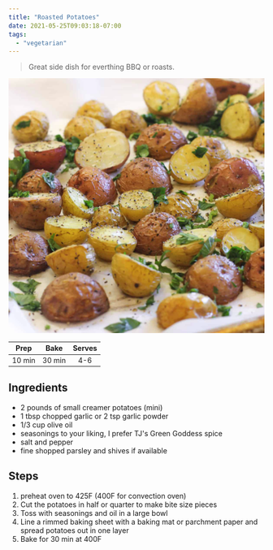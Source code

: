 ```yaml
---
title: "Roasted Potatoes"
date: 2021-05-25T09:03:18-07:00
tags:
  - "vegetarian"
---
```


> Great side dish for everthing BBQ or roasts.

<div class="figure">

![Pototoes](/images/RoastedPotatoes.png)

</div>


| Prep   | Bake | Serves |
| :----: | :----: | :----: |
| 10 min | 30 min | 4-6 |

## Ingredients

- 2 pounds of small creamer potatoes (mini) 
- 1 tbsp chopped garlic or 2 tsp garlic powder
- 1/3 cup olive oil
- seasonings to your liking, I prefer TJ's Green Goddess spice
- salt and pepper
- fine shopped parsley and shives if available

## Steps

1. preheat oven to 425F (400F for convection oven) 
1. Cut the potatoes in half or quarter to make bite size pieces
1. Toss with seasonings and oil in a large bowl
1. Line a rimmed baking sheet with a baking mat or parchment paper and spread potatoes out in one layer
1. Bake for 30 min at 400F



